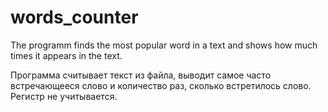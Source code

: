 # words_counter
The programm finds the most popular word in a text and shows how much times it appears in the text.

Программа считывает текст из файла, выводит самое часто встречающееся слово и количество раз, сколько встретилось слово. Регистр не учитывается.
